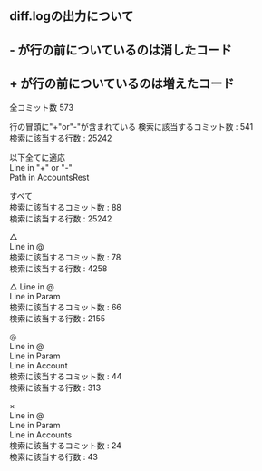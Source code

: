 
 ## diff.logの出力について
 ## - が行の前についているのは消したコード
 ## + が行の前についているのは増えたコード


全コミット数
573	
				
				
行の冒頭に"+"or"-"が含まれている
検索に該当するコミット数 : 541	
検索に該当する行数 : 25242	


以下全てに適応			
Line in "+" or "-"			
Path in AccountsRest			
				
			
すべて			
検索に該当するコミット数 : 88	
検索に該当する行数 : 25242	
				
				
△	
Line in @	
検索に該当するコミット数 : 78	
検索に該当する行数 : 4258	
				
				
△
Line in @		
Line in Param		
検索に該当するコミット数 : 66	
検索に該当する行数 : 2155	
				
				
◎	
Line in @		
Line in Param		
Line in Account			
検索に該当するコミット数 : 44	
検索に該当する行数 : 313					


×	
Line in @		
Line in Param		 
Line in Accounts	
検索に該当するコミット数 : 24	
検索に該当する行数 : 43	
